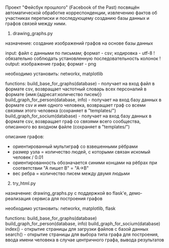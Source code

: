 Проект "Фейсбук прошлого" (Facebook of the Past) посвящён автоматической обработке корреспонденции, извлечению фактов об участниках переписки и последующему созданию базы данных и графов связей между ними.

1. drawing_graphs.py

назначение:
создание изображений графов на основе базы данных

input: файл с данными по письмам; формат - csv; кодировка - utf-8
! обязательно соблюдать установленную последовательность колонок !
output: изображение графа; формат - png

необходимо установить: 
networkx, matplotlib

functions:
build_base_for_graphs(database) - получает на вход файл в формате csv, возвращает частотный словарь всех персоналий в формате {имя:{адресат:количество писем}}
build_graph_for_person(database, info) - получает на вход базу данных в формате csv и имя одного человека, возвращает граф со всеми связями этого человека (сохраняет в "templates/")
build_graph_for_socium(database) - получает на вход базу данных в формате csv, возвращает граф со связями всего сообщества, описанного во входном файле (сохраняет в "templates/")

описание графов:
- ориентированный  мультиграф со взвешенными рёбрами
- размер узла = количество людей, с которыми связан искомый человек / 0.01
- ориентированность обозначается синими концами на рёбрах при соответствии "А пишет В" = "А->В"
- вес ребра = количество писем между двумя людьми

2. try_html.py

назначение:
drawing_graphs.py с поддержкой во flask'е, демо-реализация сервиса для построения графов

необходимо установить: 
networkx, matplotlib, flask

functions:
build_base_for_graphs(database)
build_graph_for_person(database, info)
build_graph_for_socium(database)
index() - открытие страницы для загрузки файлов с базой данных
search() - открытие страницы для выбора типа графа для построения, ввода имени человека в случае центричного графа, вывода результатов
